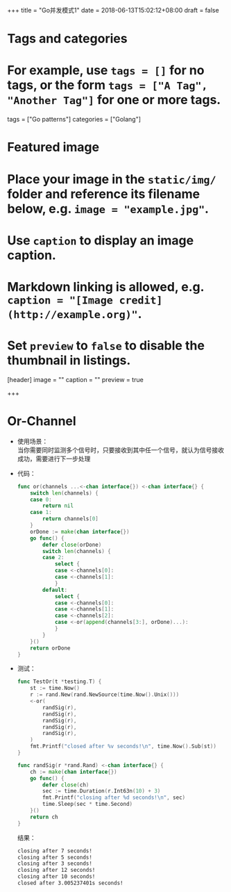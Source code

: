 +++
title = "Go并发模式1"
date = 2018-06-13T15:02:12+08:00
draft = false

# Tags and categories
# For example, use `tags = []` for no tags, or the form `tags = ["A Tag", "Another Tag"]` for one or more tags.
tags = ["Go patterns"]
categories = ["Golang"]

# Featured image
# Place your image in the `static/img/` folder and reference its filename below, e.g. `image = "example.jpg"`.
# Use `caption` to display an image caption.
#   Markdown linking is allowed, e.g. `caption = "[Image credit](http://example.org)"`.
# Set `preview` to `false` to disable the thumbnail in listings.
[header]
image = ""
caption = ""
preview = true

+++
# Or-Channel

- 使用场景：  
    当你需要同时监测多个信号时，只要接收到其中任一个信号，就认为信号接收成功，需要进行下一步处理

- 代码：

    ```go
    func or(channels ...<-chan interface{}) <-chan interface{} {
        switch len(channels) {
        case 0:
            return nil
        case 1:
            return channels[0]
        }
        orDone := make(chan interface{})
        go func() {
            defer close(orDone)
            switch len(channels) {
            case 2:
                select {
                case <-channels[0]:
                case <-channels[1]:
                }
            default:
                select {
                case <-channels[0]:
                case <-channels[1]:
                case <-channels[2]:
                case <-or(append(channels[3:], orDone)...):
                }
            }
        }()
        return orDone
    }
    ```

- 测试：

    ```go
    func TestOr(t *testing.T) {
        st := time.Now()
        r := rand.New(rand.NewSource(time.Now().Unix()))
        <-or(
            randSig(r),
            randSig(r),
            randSig(r),
            randSig(r),
            randSig(r),
        )
        fmt.Printf("closed after %v seconds!\n", time.Now().Sub(st))
    }

    func randSig(r *rand.Rand) <-chan interface{} {
        ch := make(chan interface{})
        go func() {
            defer close(ch)
            sec := time.Duration(r.Int63n(10) + 3)
            fmt.Printf("closing after %d seconds!\n", sec)
            time.Sleep(sec * time.Second)
        }()
        return ch
    }
    ```
    结果：

    ```bash
    closing after 7 seconds!
    closing after 5 seconds!
    closing after 3 seconds!
    closing after 12 seconds!
    closing after 10 seconds!
    closed after 3.005237401s seconds!
    ```